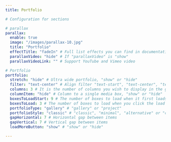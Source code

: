 ```yaml
---
title: Portfolio

# Configuration for sections

# parallax
parallax:
  enable: true
  image: "/images/parallax-10.jpg"
  title: "Portfolio"
  effectTitle: "fadeIn" # Full list effects you can find in documentation theme
  parallaxVideo: "hide" # If "parallaxVideo" is "show"
  parallaxVideoLink: "" # Support YouTube and Vimeo video 

# Portfolio
portfolio:
  stretch: "hide" # Ultra wide portfolio, "show" or "hide"
  filter: "text-center" # Align filter "text-start", "text-center", "text-end" or "d-none"
  columns: 3 # It is the number of columns you wish to display in the grid
  columnItem: "hide" # Column to a single media box, "show" or "hide"
  boxesToLoadStart: 9 # The number of boxes to load when it first loads the grid
  boxesToLoad: 3 # The number of boxes to load when you click the load more button 
  portfolioType: "gallery" # "gallery" or "project"
  portfolioStyle: "classic" # "classic", "minimal", "alternative" or "creative"
  gapHorizontal: 7 # Horizontal gap between items
  gapVertical: 7 # Vertical gap between items
  loadMoreButton: "show" # "show" or "hide"

---
```

